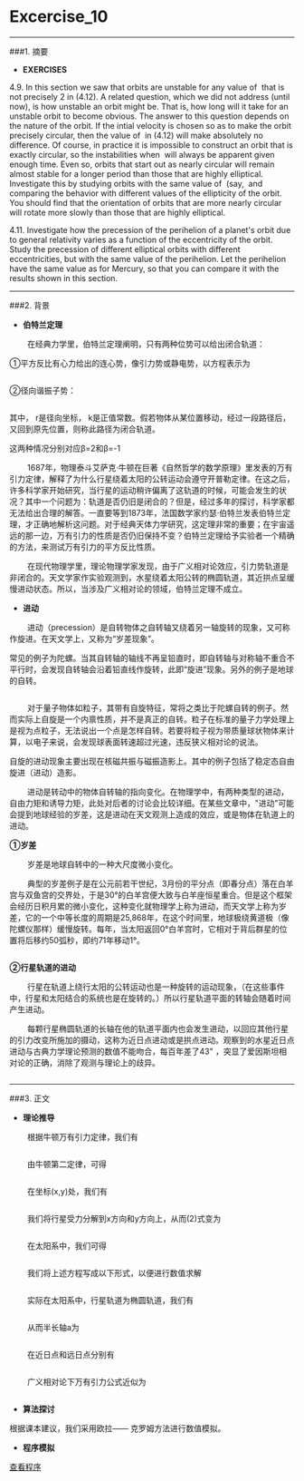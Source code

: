 ﻿# Excercise_10


---
###1. 摘要
* **EXERCISES**

4.9. In this section we saw that orbits are unstable for any value of <img src="http://latex.codecogs.com/gif.latex?\beta" alt="" title="" /> that is not precisely 2 in (4.12). A related question, which we did not address (until now), is how unstable an orbit might be. That is, how long will it take for an unstable orbit to become obvious. The answer to this question depends on the nature of the orbit. If the intial velocity is chosen so as to make the orbit precisely circular, then the value of <img src="http://latex.codecogs.com/gif.latex?\beta" alt="" title="" /> in (4.12) will make absolutely no difference. Of course, in practice it is impossible to construct an orbit that is exactly circular, so the instabilities when <img src="http://latex.codecogs.com/gif.latex?\beta\neq2" alt="" title="" /> will always be apparent given enough time. Even so, orbits that start out as nearly circular will remain almost stable for a longer period than those that are highly elliptical. Investigate this by studying orbits with the same value of <img src="http://latex.codecogs.com/gif.latex?\beta" alt="" title="" /> (say, <img src="http://latex.codecogs.com/gif.latex?\beta=2.05" alt="" title="" /> and comparing the behavior with different values of the ellipticity of the orbit. You should find that the orientation of orbits that are more nearly circular will rotate more slowly than those that are highly elliptical.

4.11. Investigate how the precession of the perihelion of a planet's orbit due to general relativity varies as a function of the eccentricity of the orbit. Study the precession of different elliptical orbits with different eccentricities, but with the same value of the perihelion. Let the perihelion have the same value as for Mercury, so that you can compare it with the results shown in this section.


---
###2. 背景
* **伯特兰定理**

&nbsp;&nbsp;&nbsp;&nbsp;&nbsp;&nbsp;&nbsp;&nbsp;在经典力学里，伯特兰定理阐明，只有两种位势<img src="http://latex.codecogs.com/gif.latex?V" alt="" title="" />可以给出闭合轨道：

①平方反比有心力给出的连心势，像引力势或静电势，以方程表示为

<div align=center>
<img src="https://wikimedia.org/api/rest_v1/media/math/render/svg/5edce25c42d4dd1a06c3578ef827db91a7062925" alt="" title="" />
</div>

<div align=center>
<img src="https://upload.wikimedia.org/wikipedia/commons/thumb/0/0e/NewtonsLawOfUniversalGravitation.svg/400px-NewtonsLawOfUniversalGravitation.svg.png" alt="" title="" />
</div>

②径向谐振子势：

<div align=center>
<img src="https://wikimedia.org/api/rest_v1/media/math/render/svg/e78eabd2ab0a83cea507a587827b3b792a342a24" alt="" title="" />
</div>

<div align=center>
<img src="https://github.com/ACGNnsj/compuational_physics_N2014301020001/blob/master/Excercise_10/2016112800022516_0.gif?raw=true" alt="" title="" />
</div>

其中， r是径向坐标， k是正值常数。假若物体从某位置移动，经过一段路径后，又回到原先位置，则称此路径为闭合轨道。

这两种情况分别对应β=2和β=-1

&nbsp;&nbsp;&nbsp;&nbsp;&nbsp;&nbsp;&nbsp;&nbsp;1687年，物理泰斗艾萨克·牛顿在巨著《自然哲学的数学原理》里发表的万有引力定律，解释了为什么行星绕着太阳的公转运动会遵守开普勒定律。在这之后，许多科学家开始研究，当行星的运动稍许偏离了这轨道的时候，可能会发生的状况？其中一个问题为：轨道是否仍旧是闭合的？但是，经过多年的探讨，科学家都无法给出合理的解答。一直要等到1873年，法国数学家约瑟·伯特兰发表伯特兰定理，才正确地解析这问题。对于经典天体力学研究，这定理非常的重要；在宇宙遥远的那一边，万有引力的性质是否仍旧保持不变？伯特兰定理给予实验者一个精确的方法，来测试万有引力的平方反比性质。

&nbsp;&nbsp;&nbsp;&nbsp;&nbsp;&nbsp;&nbsp;&nbsp;在现代物理学里，理论物理学家发现，由于广义相对论效应，引力势轨道是非闭合的。天文学家作实验观测到，水星绕着太阳公转的椭圆轨道，其近拱点呈缓慢进动状态。所以，当涉及广义相对论的领域，伯特兰定理不成立。

* **进动**

&nbsp;&nbsp;&nbsp;&nbsp;&nbsp;&nbsp;&nbsp;&nbsp;进动（precession）是自转物体之自转轴又绕着另一轴旋转的现象，又可称作旋进。在天文学上，又称为“岁差现象”。

常见的例子为陀螺。当其自转轴的轴线不再呈铅直时，即自转轴与对称轴不重合不平行时，会发现自转轴会沿着铅直线作旋转，此即“旋进”现象。另外的例子是地球的自转。

<div align=center>
<img src="https://github.com/ACGNnsj/compuational_physics_N2014301020001/blob/master/Excercise_10/axis.precession.jpg?raw=true" alt="" title="" />
</div>

&nbsp;&nbsp;&nbsp;&nbsp;&nbsp;&nbsp;&nbsp;&nbsp;对于量子物体如粒子，其带有自旋特征，常将之类比于陀螺自转的例子。然而实际上自旋是一个内禀性质，并不是真正的自转。粒子在标准的量子力学处理上是视为点粒子，无法说出一个点是怎样自转。若要将粒子视为带质量球状物体来计算，以电子来说，会发现球表面转速超过光速，违反狭义相对论的说法。

自旋的进动现象主要出现在核磁共振与磁振造影上。其中的例子包括了稳定态自由旋进（进动）造影。

&nbsp;&nbsp;&nbsp;&nbsp;&nbsp;&nbsp;&nbsp;&nbsp;进动是转动中的物体自转轴的指向变化。在物理学中，有两种类型的进动，自由力矩和诱导力矩，此处对后者的讨论会比较详细。在某些文章中，"进动"可能会提到地球经验的岁差，这是进动在天文观测上造成的效应，或是物体在轨道上的进动。

**①岁差** 

&nbsp;&nbsp;&nbsp;&nbsp;&nbsp;&nbsp;&nbsp;&nbsp;岁差是地球自转中的一种大尺度微小变化。

&nbsp;&nbsp;&nbsp;&nbsp;&nbsp;&nbsp;&nbsp;&nbsp;典型的岁差例子是在公元前若干世纪，3月份的平分点（即春分点）落在白羊宫与双鱼宫的交界处，于是30°的白羊宫便大致与白羊座恒星重合。但是这个框架会经历日积月累的微小变化，这种变化就物理学上称为进动，而天文学上称为岁差，它的一个中等长度的周期是25,868年，在这个时间里，地球极绕黄道极（像陀螺仪那样）缓慢旋转。每年，当太阳返回0°白羊宫时，它相对于背后群星的位置将后移约50弧秒，即约71年移动1°。

<div align=center>
<img src="https://upload.wikimedia.org/wikipedia/commons/b/bb/Precession_and_seasons_%28zh%29.jpg" alt="" title="" />
</div>

**②行星轨道的进动** 

&nbsp;&nbsp;&nbsp;&nbsp;&nbsp;&nbsp;&nbsp;&nbsp;行星在轨道上绕行太阳的公转运动也是一种旋转的运动现象，（在这些事件中，行星和太阳结合的系统也是在旋转的。）所以行星轨道平面的转轴会随着时间产生进动。

&nbsp;&nbsp;&nbsp;&nbsp;&nbsp;&nbsp;&nbsp;&nbsp;每颗行星椭圆轨道的长轴在他的轨道平面内也会发生进动，以回应其他行星的引力改变所施加的摄动，这称为近日点进动或是拱点进动。观察到的水星近日点进动与古典力学理论预测的数值不能吻合，每百年差了43" ，突显了爱因斯坦相对论的正确，消除了观测与理论上的歧异。

<div align=center>
<img src="https://github.com/ACGNnsj/compuational_physics_N2014301020001/blob/master/Excercise_10/merc_adv.gif?raw=true" alt="" title="" />
</div>

---
###3. 正文

* **理论推导**

&nbsp;&nbsp;&nbsp;&nbsp;&nbsp;&nbsp;&nbsp;&nbsp;根据牛顿万有引力定律，我们有

<div align=center>
<img src="https://github.com/ACGNnsj/compuational_physics_N2014301020001/blob/master/Excercise_10/1111.png?raw=true" alt="" title="" />
</div>

&nbsp;&nbsp;&nbsp;&nbsp;&nbsp;&nbsp;&nbsp;&nbsp;由牛顿第二定律，可得

<div align=center>
<img src="https://github.com/ACGNnsj/compuational_physics_N2014301020001/blob/master/Excercise_10/2.png?raw=true" alt="" title="" />
</div>

&nbsp;&nbsp;&nbsp;&nbsp;&nbsp;&nbsp;&nbsp;&nbsp;在坐标(x,y)处，我们有

<div align=center>
<img src="https://github.com/ACGNnsj/compuational_physics_N2014301020001/blob/master/Excercise_10/3.png?raw=true" alt="" title="" />
</div>

&nbsp;&nbsp;&nbsp;&nbsp;&nbsp;&nbsp;&nbsp;&nbsp;我们将行星受力分解到x方向和y方向上，从而(2)式变为

<div align=center>
<img src="https://github.com/ACGNnsj/compuational_physics_N2014301020001/blob/master/Excercise_10/4.png?raw=true" alt="" title="" />
</div>

&nbsp;&nbsp;&nbsp;&nbsp;&nbsp;&nbsp;&nbsp;&nbsp;在太阳系中，我们可得

<div align=center>
<img src="https://github.com/ACGNnsj/compuational_physics_N2014301020001/blob/master/Excercise_10/5.png?raw=true" alt="" title="" />
</div>

&nbsp;&nbsp;&nbsp;&nbsp;&nbsp;&nbsp;&nbsp;&nbsp;我们将上述方程写成以下形式，以便进行数值求解

<div align=center>
<img src="https://github.com/ACGNnsj/compuational_physics_N2014301020001/blob/master/Excercise_10/6.png?raw=true" alt="" title="" />
</div>

&nbsp;&nbsp;&nbsp;&nbsp;&nbsp;&nbsp;&nbsp;&nbsp;实际在太阳系中，行星轨道为椭圆轨道，我们有

<div align=center>
<img src="https://github.com/ACGNnsj/compuational_physics_N2014301020001/blob/master/Excercise_10/7.png?raw=true" alt="" title="" />
</div>

&nbsp;&nbsp;&nbsp;&nbsp;&nbsp;&nbsp;&nbsp;&nbsp;从而半长轴a为

<div align=center>
<img src="https://github.com/ACGNnsj/compuational_physics_N2014301020001/blob/master/Excercise_10/8.png?raw=true" alt="" title="" />
</div>

&nbsp;&nbsp;&nbsp;&nbsp;&nbsp;&nbsp;&nbsp;&nbsp;在近日点和远日点分别有

<div align=center>
<img src="https://github.com/ACGNnsj/compuational_physics_N2014301020001/blob/master/Excercise_10/9.png?raw=true" alt="" title="" />
</div>

&nbsp;&nbsp;&nbsp;&nbsp;&nbsp;&nbsp;&nbsp;&nbsp;广义相对论下万有引力公式近似为

<div align=center>
<img src="https://github.com/ACGNnsj/compuational_physics_N2014301020001/blob/master/Excercise_10/10.png?raw=true" alt="" title="" />
</div>

* **算法探讨**

根据课本建议，我们采用欧拉—— 克罗姆方法进行数值模拟。

* **程序模拟**

[查看程序](https://github.com/ACGNnsj/compuational_physics_N2014301020001/blob/master/Excercise_10/Exercise_10.py)
